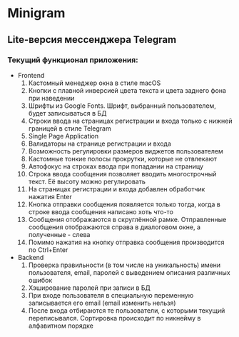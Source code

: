 <h1>Minigram</h1>
<h2>Lite-версия мессенджера Telegram</h2>
<h3>Текущий функционал приложения:</h3>
<ul>
<li>Frontend
<ol>
    <li>Кастомный менеджер окна в стиле macOS</li>
    <li>Кнопки с плавной инверсией цвета текста и цвета заднего фона при наведении</li>
    <li>
    Шрифты из Google Fonts. Шрифт, выбранный пользователем, будет записываться в БД
    </li>
    <li>
    Строки ввода на страницах регистрации и входа только с нижней границей в стиле Telegram 
    </li>
    <li>Single Page Application</li>
    <li>Валидаторы на странице регистрации и входа</li>
    <li>Возможность регулировки размеров виджетов пользователем</li>
    <li>Кастомные тонкие полосы прокрутки, которые не отвлекают</li>
    <li>Автофокус на строках ввода при попадании на страницу</li>
    <li>Строка ввода сообщения позволяет вводить многострочный текст. 
    Её высоту можно регулировать</li>
    <li>На страницах регистрации и входа добавлен обработчик нажатия Enter</li>
    <li>Кнопка отправки сообщения появляется только тогда, 
    когда в строке ввода сообщения написано хоть что-то</li>
    <li>Сообщения отображаются в скруглённой рамке. 
    Отправленные сообщения отображаются справа в диалоговом окне, а полученные - слева</li>
    <li>Помимо нажатия на кнопку отправка сообщения производится по Ctrl+Enter</li>
</ol>
</li>
<li>Backend
<ol>
    <li>
    Проверка правильности (в том числе на уникальность) имени пользователя, email, 
    паролей с выведением описания различных ошибок
    </li>
    <li>Хэширование паролей при записи в БД</li>
    <li>При входе пользователя в специальную переменную записывается его email 
    (email изменить нельзя)</li>
    <li>После входа отбираются те пользователи, с которыми текущий переписывался. 
    Сортировка происходит по никнейму в алфавитном порядке</li>
</ol>
</li>
</ul>